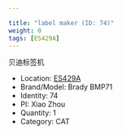 ```yaml
---

title: "label maker (ID: 74)"
weight: 0
tags: [ES429A]
---
```


贝迪标签机

<!--more-->



- Location: [ES429A](../../tags/es429a)
- Brand/Model: Brady BMP71
- Identity: 74
- PI: Xiao Zhou
- Quantity: 1
- Category: CAT






